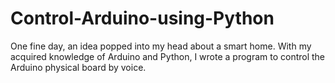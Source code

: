 # Control-Arduino-using-Python
One fine day, an idea popped into my head about a smart home. With my acquired knowledge of Arduino and Python, I wrote a program to control the Arduino physical board by voice.
